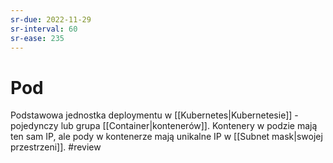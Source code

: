 ```yaml
---
sr-due: 2022-11-29
sr-interval: 60
sr-ease: 235
---
```


# Pod
Podstawowa jednostka deploymentu w [[Kubernetes|Kubernetesie]] - pojedynczy lub grupa [[Container|kontenerów]].
Kontenery w podzie mają ten sam IP, ale pody w kontenerze mają unikalne IP w [[Subnet mask|swojej przestrzeni]].
#review
